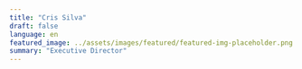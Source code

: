 ```yaml
---
title: "Cris Silva"
draft: false
language: en
featured_image: ../assets/images/featured/featured-img-placeholder.png
summary: "Executive Director"
---
```


